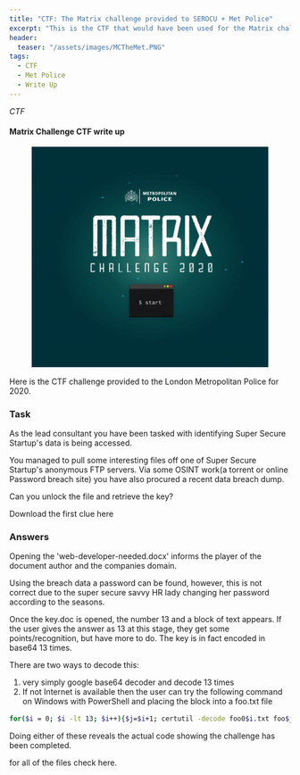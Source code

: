 ```yaml
---
title: "CTF: The Matrix challenge provided to SEROCU + Met Police"
excerpt: "This is the CTF that would have been used for the Matrix challenge 2020"
header:
  teaser: "/assets/images/MCTheMet.PNG"
tags: 
  - CTF
  - Met Police
  - Write Up
---
```


*CTF*

#### Matrix Challenge CTF write up 

<figure>
	<a href="/assets/images/MCTheMet.PNG"><img src="/assets/images/MCTheMet.PNG"></a>
</figure>

Here is the CTF challenge provided to the London Metropolitan Police for 2020. 

### Task

As the lead consultant you have been tasked with identifying Super Secure Startup's data is being accessed. 

You managed to pull some interesting files off one of Super Secure Startup's anonymous FTP servers. Via some OSINT work(a torrent or online Password breach site) you have also procured a recent data breach dump. 

Can you unlock the file and retrieve the key? 

Download the first clue here

### Answers 

Opening the 'web-developer-needed.docx' informs the player of the document author and the companies domain. 

Using the breach data a password can be found, however, this is not correct due to the super secure savvy HR lady changing her password according to the seasons.

Once the key.doc is opened, the number 13 and a block of text appears. If the user gives the answer as 13 at this stage, they get some points/recognition, but have more to do. The key is in fact encoded in base64 13 times. 

There are two ways to decode this:

1. very simply google base64 decoder and decode 13 times
2. If not Internet is available then the user can try the following command on Windows with PowerShell and placing the block into a foo.txt file
```sh
for($i = 0; $i -lt 13; $i++){$j=$i+1; certutil -decode foo0$i.txt foo$j.txt} 
```
Doing either of these reveals the actual code showing the challenge has been completed. 

for all of the files check here.